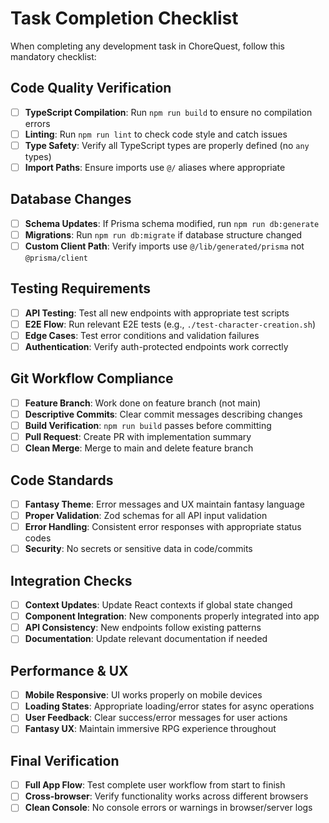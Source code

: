 # Task Completion Checklist

When completing any development task in ChoreQuest, follow this mandatory checklist:

## Code Quality Verification
- [ ] **TypeScript Compilation**: Run `npm run build` to ensure no compilation errors
- [ ] **Linting**: Run `npm run lint` to check code style and catch issues
- [ ] **Type Safety**: Verify all TypeScript types are properly defined (no `any` types)
- [ ] **Import Paths**: Ensure imports use `@/` aliases where appropriate

## Database Changes
- [ ] **Schema Updates**: If Prisma schema modified, run `npm run db:generate`
- [ ] **Migrations**: Run `npm run db:migrate` if database structure changed
- [ ] **Custom Client Path**: Verify imports use `@/lib/generated/prisma` not `@prisma/client`

## Testing Requirements
- [ ] **API Testing**: Test all new endpoints with appropriate test scripts
- [ ] **E2E Flow**: Run relevant E2E tests (e.g., `./test-character-creation.sh`)
- [ ] **Edge Cases**: Test error conditions and validation failures
- [ ] **Authentication**: Verify auth-protected endpoints work correctly

## Git Workflow Compliance
- [ ] **Feature Branch**: Work done on feature branch (not main)
- [ ] **Descriptive Commits**: Clear commit messages describing changes
- [ ] **Build Verification**: `npm run build` passes before committing
- [ ] **Pull Request**: Create PR with implementation summary
- [ ] **Clean Merge**: Merge to main and delete feature branch

## Code Standards
- [ ] **Fantasy Theme**: Error messages and UX maintain fantasy language
- [ ] **Proper Validation**: Zod schemas for all API input validation
- [ ] **Error Handling**: Consistent error responses with appropriate status codes
- [ ] **Security**: No secrets or sensitive data in code/commits

## Integration Checks
- [ ] **Context Updates**: Update React contexts if global state changed
- [ ] **Component Integration**: New components properly integrated into app
- [ ] **API Consistency**: New endpoints follow existing patterns
- [ ] **Documentation**: Update relevant documentation if needed

## Performance & UX
- [ ] **Mobile Responsive**: UI works properly on mobile devices
- [ ] **Loading States**: Appropriate loading/error states for async operations
- [ ] **User Feedback**: Clear success/error messages for user actions
- [ ] **Fantasy UX**: Maintain immersive RPG experience throughout

## Final Verification
- [ ] **Full App Flow**: Test complete user workflow from start to finish
- [ ] **Cross-browser**: Verify functionality works across different browsers
- [ ] **Clean Console**: No console errors or warnings in browser/server logs